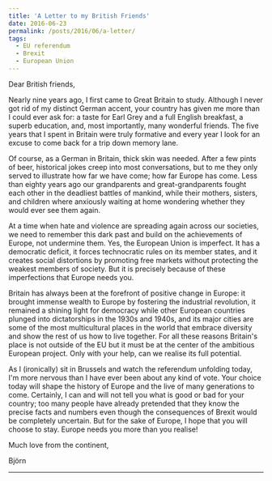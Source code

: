 ```yaml
---
title: 'A Letter to my British Friends'
date: 2016-06-23
permalink: /posts/2016/06/a-letter/
tags:
  - EU referendum
  - Brexit
  - European Union
---
```


Dear British friends,

Nearly nine years ago, I first came to Great Britain to study. Although I never got rid of my distinct German accent, your country has given me more than I could ever ask for: ​a taste for Earl Grey and a full English breakfast, a superb education, and, most importantly, many wonderful friends. The five years that I spent in Britain were truly formative and every year I look for an excuse to come back for a trip down memory lane.

Of course, as a German in Britain, thick skin was needed. ​After a few pints of beer, historical jokes creep into most conversations, but to me they only served to illustrate how far we have come; how far Europe has come. Less than eighty years ago our grandparents and great-grandparents fought each other in the deadliest battles of mankind, while their mothers, sisters, and children where anxiously waiting at home wondering whether they would ever see them again.

At a time when hate and violence are spreading again across our societies, we need to remember this dark past and build on the achievements of Europe, not undermine them. Yes, the European Union is imperfect. It has a democratic deficit, it forces technocratic rules on its member states, and it creates social distortions by promoting free markets without protecting the weakest members of society. But it is precisely because of these imperfections that Europe needs you.

Britain has always been at the forefront of positive change in Europe: it brought immense wealth to Europe by fostering the industrial revolution, it remained a shining light for democracy while other European countries plunged into dictatorships in the 1930s and 1940s, and its major cities are some of the most multicultural places in the world that embrace diversity and show the rest of us how to live together. For all these reasons Britain's place is not outside of the EU but it must be at the center of the ambitious European project. Only with your help, can we realise its full potential.

As I (ironically) sit in Brussels and watch the referendum unfolding today, I'm more nervous than I have ever been about any kind of vote. Your choice today will shape the history of Europe and the live of many generations to come. Certainly, I can and will not tell you what is good or bad for your country; too many people have already pretended that they know the precise facts and numbers even though the consequences of Brexit would be completely uncertain. But for the sake of Europe, I hope that you will choose to stay. Europe needs you more than you realise!

Much love from the continent,

Björn

------
